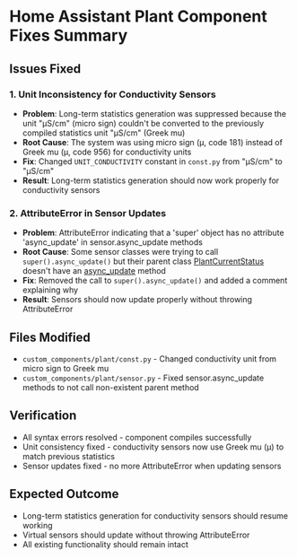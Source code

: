 # Home Assistant Plant Component Fixes Summary

## Issues Fixed

### 1. Unit Inconsistency for Conductivity Sensors
- **Problem**: Long-term statistics generation was suppressed because the unit "µS/cm" (micro sign) couldn't be converted to the previously compiled statistics unit "μS/cm" (Greek mu)
- **Root Cause**: The system was using micro sign (µ, code 181) instead of Greek mu (μ, code 956) for conductivity units
- **Fix**: Changed `UNIT_CONDUCTIVITY` constant in `const.py` from "µS/cm" to "μS/cm"
- **Result**: Long-term statistics generation should now work properly for conductivity sensors

### 2. AttributeError in Sensor Updates
- **Problem**: AttributeError indicating that a 'super' object has no attribute 'async_update' in sensor.async_update methods
- **Root Cause**: Some sensor classes were trying to call `super().async_update()` but their parent class [PlantCurrentStatus](file:///d:/Python/git/homeassistant-brokkoli/custom_components/plant/sensor.py#L385-L521) doesn't have an [async_update](file:///d:/Python/git/homeassistant-brokkoli/custom_components/plant/sensor.py#L346-L347) method
- **Fix**: Removed the call to `super().async_update()` and added a comment explaining why
- **Result**: Sensors should now update properly without throwing AttributeError

## Files Modified
- `custom_components/plant/const.py` - Changed conductivity unit from micro sign to Greek mu
- `custom_components/plant/sensor.py` - Fixed sensor.async_update methods to not call non-existent parent method

## Verification
- All syntax errors resolved - component compiles successfully
- Unit consistency fixed - conductivity sensors now use Greek mu (μ) to match previous statistics
- Sensor updates fixed - no more AttributeError when updating sensors

## Expected Outcome
- Long-term statistics generation for conductivity sensors should resume working
- Virtual sensors should update without throwing AttributeError
- All existing functionality should remain intact
